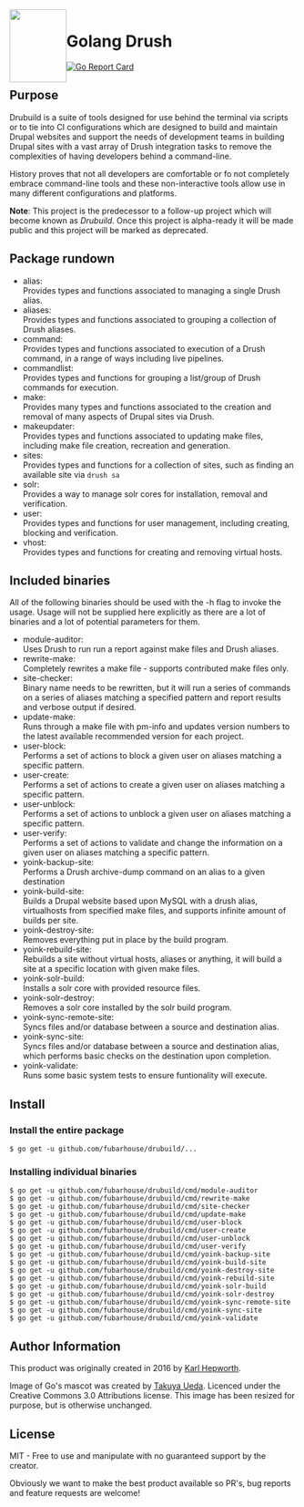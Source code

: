 <img style="float:left" alight="left" height="128px" width="100px" src="https://github.com/fubarhouse/ansible-role-golang/raw/master/gopher.png">

# Golang Drush

[![Go Report Card](https://goreportcard.com/badge/github.com/fubarhouse/drubuild)](https://goreportcard.com/report/github.com/fubarhouse/drubuild)

## Purpose

Drubuild is a suite of tools designed for use behind the terminal via scripts or to tie into CI configurations which are designed to build and maintain Drupal websites and support the needs of development teams in building Drupal sites with a vast array of Drush integration tasks to remove the complexities of having developers behind a command-line.

History proves that not all developers are comfortable or fo not completely embrace command-line tools and these non-interactive tools allow use in many different configurations and platforms.

**Note**: This project is the predecessor to a follow-up project which will become known as *Drubuild*. Once this project is alpha-ready it will be made public and this project will be marked as deprecated.

## Package rundown

* alias:  
  Provides types and functions associated to managing a single Drush alias.
* aliases:  
  Provides types and functions associated to grouping a collection of Drush aliases.
* command:  
  Provides types and functions associated to execution of a Drush command, in a range of ways including live pipelines.
* commandlist:  
  Provides types and functions for grouping a list/group of Drush commands for execution.
* make:  
  Provides many types and functions associated to the creation and removal of many aspects of Drupal sites via Drush.
* makeupdater:  
  Provides types and functions associated to updating make files, including make file creation, recreation and generation.
* sites:  
  Provides types and functions for a collection of sites, such as finding an available site via `drush sa`
* solr:  
  Provides a way to manage solr cores for installation, removal and verification.
* user:  
  Provides types and functions for user management, including creating, blocking and verification.
* vhost:  
  Provides types and functions for creating and removing virtual hosts.

## Included binaries

All of the following binaries should be used with the -h flag to invoke the usage. Usage will not be supplied here explicitly as there are a lot of binaries and a lot of potential parameters for them.

* module-auditor:  
  Uses Drush to run run a report against make files and Drush aliases.
* rewrite-make:  
  Completely rewrites a make file - supports contributed make files only.
* site-checker:  
  Binary name needs to be rewritten, but it will run a series of commands on a series of aliases matching a specified pattern and report results and verbose output if desired.
* update-make:  
  Runs through a make file with pm-info and updates version numbers to the latest available recommended version for each project.
* user-block:  
  Performs a set of actions to block a given user on aliases matching a specific pattern.
* user-create:  
  Performs a set of actions to create a given user on aliases matching a specific pattern.
* user-unblock:  
  Performs a set of actions to unblock a given user on aliases matching a specific pattern.
* user-verify:  
  Performs a set of actions to validate and change the information on a given user on aliases matching a specific pattern.
* yoink-backup-site:  
  Performs a Drush archive-dump command on an alias to a given destination
* yoink-build-site:  
  Builds a Drupal website based upon MySQL with a drush alias, virtualhosts from specified make files, and supports infinite amount of builds per site.
* yoink-destroy-site:  
  Removes everything put in place by the build program. 
* yoink-rebuild-site:  
  Rebuilds a site without virtual hosts, aliases or anything, it will build a site at a specific location with given make files.
* yoink-solr-build:  
  Installs a solr core with provided resource files.
* yoink-solr-destroy:  
  Removes a solr core installed by the solr build program.
* yoink-sync-remote-site:  
  Syncs files and/or database between a source and destination alias.
* yoink-sync-site:  
  Syncs files and/or database between a source and destination alias, which performs basic checks on the destination upon completion.
* yoink-validate:  
  Runs some basic system tests to ensure funtionality will execute.

## Install

### Install the entire package
```console
$ go get -u github.com/fubarhouse/drubuild/...
```

### Installing individual binaries
```console
$ go get -u github.com/fubarhouse/drubuild/cmd/module-auditor
$ go get -u github.com/fubarhouse/drubuild/cmd/rewrite-make
$ go get -u github.com/fubarhouse/drubuild/cmd/site-checker
$ go get -u github.com/fubarhouse/drubuild/cmd/update-make
$ go get -u github.com/fubarhouse/drubuild/cmd/user-block
$ go get -u github.com/fubarhouse/drubuild/cmd/user-create
$ go get -u github.com/fubarhouse/drubuild/cmd/user-unblock
$ go get -u github.com/fubarhouse/drubuild/cmd/user-verify
$ go get -u github.com/fubarhouse/drubuild/cmd/yoink-backup-site
$ go get -u github.com/fubarhouse/drubuild/cmd/yoink-build-site
$ go get -u github.com/fubarhouse/drubuild/cmd/yoink-destroy-site
$ go get -u github.com/fubarhouse/drubuild/cmd/yoink-rebuild-site
$ go get -u github.com/fubarhouse/drubuild/cmd/yoink-solr-build
$ go get -u github.com/fubarhouse/drubuild/cmd/yoink-solr-destroy
$ go get -u github.com/fubarhouse/drubuild/cmd/yoink-sync-remote-site
$ go get -u github.com/fubarhouse/drubuild/cmd/yoink-sync-site
$ go get -u github.com/fubarhouse/drubuild/cmd/yoink-validate
```

## Author Information

This product was originally created in 2016 by [Karl Hepworth](https://twitter.com/fubarhouse).

Image of Go's mascot was created by [Takuya Ueda](https://twitter.com/tenntenn). Licenced under the Creative Commons 3.0 Attributions license. This image has been resized for purpose, but is otherwise unchanged.

## License

MIT - Free to use and manipulate with no guaranteed support by the creator.

Obviously we want to make the best product available so PR's, bug reports and feature requests are welcome! 